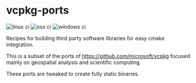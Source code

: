 # vcpkg-ports
![linux ci](https://github.com/VITObelgium/vcpkg-ports/workflows/CI-linux/badge.svg)
![osx ci](https://github.com/VITObelgium/vcpkg-ports/workflows/CI-osx/badge.svg)
![windows ci](https://github.com/VITObelgium/vcpkg-ports/workflows/CI-windows/badge.svg)

Recipes for building third party software libraries for easy cmake integration.

This is a subset of the ports of https://github.com/microsoft/vcpkg focused mainly on geospatial analysis and scientific computing.

These ports are tweaked to create fully static binaries.